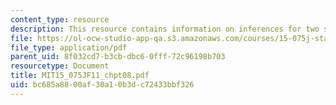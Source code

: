 ```yaml
---
content_type: resource
description: This resource contains information on inferences for two samples.
file: https://ol-ocw-studio-app-qa.s3.amazonaws.com/courses/15-075j-statistical-thinking-and-data-analysis-fall-2011/bc685a8800af30a10b3dc72433bbf326_MIT15_075JF11_chpt08.pdf
file_type: application/pdf
parent_uid: 8f032cd7-b3cb-dbc6-0fff-72c96198b703
resourcetype: Document
title: MIT15_075JF11_chpt08.pdf
uid: bc685a88-00af-30a1-0b3d-c72433bbf326
---
```

